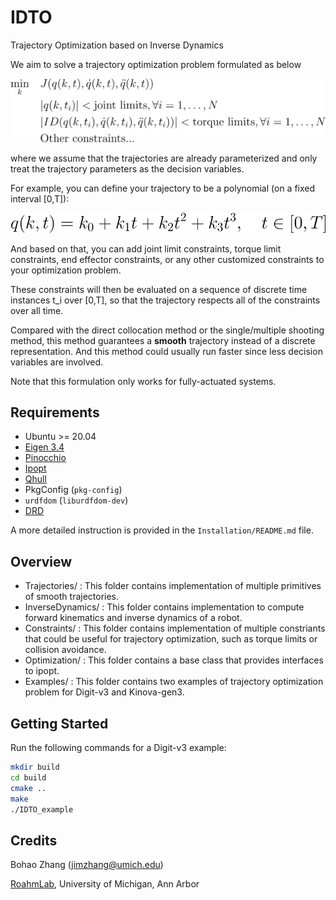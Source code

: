 # IDTO
Trajectory Optimization based on Inverse Dynamics

We aim to solve a trajectory optimization problem formulated as below

![ProblemFormulation](Assets/pic-ProblemFormulation.svg)

where we assume that the trajectories are already parameterized and only treat the trajectory parameters as the decision variables.

For example, you can define your trajectory to be a polynomial (on a fixed interval [0,T]):

![TrajectoryFormulation](Assets/pic-TrajectoryFormulation.svg)

And based on that, you can add joint limit constraints, torque limit constraints, end effector constraints, or any other customized constraints to your optimization problem.

These constraints will then be evaluated on a sequence of discrete time instances t_i over [0,T], so that the trajectory respects all of the constraints over all time.

Compared with the direct collocation method or the single/multiple shooting method, this method guarantees a **smooth** trajectory instead of a discrete representation.
And this method could usually run faster since less decision variables are involved.

Note that this formulation only works for fully-actuated systems.

## Requirements
- Ubuntu >= 20.04
- [Eigen 3.4](https://eigen.tuxfamily.org/index.php?title=3.4)
- [Pinocchio](https://stack-of-tasks.github.io/pinocchio/download.html)
- [Ipopt](https://coin-or.github.io/Ipopt/INSTALL.html)
- [Qhull](http://www.qhull.org)
- PkgConfig (`pkg-config`)
- `urdfdom` (`liburdfdom-dev`)
- [DRD](https://github.com/Cfather/DRD)

A more detailed instruction is provided in the `Installation/README.md` file.

## Overview
 - Trajectories/ : This folder contains implementation of multiple primitives of smooth trajectories.
 - InverseDynamics/ : This folder contains implementation to compute forward kinematics and inverse dynamics of a robot.
 - Constraints/ : This folder contains implementation of multiple constriants that could be useful for trajectory optimization,
                  such as torque limits or collision avoidance.
 - Optimization/ : This folder contains a base class that provides interfaces to ipopt.  
 - Examples/ : This folder contains two examples of trajectory optimization problem for Digit-v3 and Kinova-gen3.                

## Getting Started
Run the following commands for a Digit-v3 example:
```bash
mkdir build
cd build
cmake ..
make
./IDTO_example
```

## Credits
Bohao Zhang (jimzhang@umich.edu)

[RoahmLab](http://www.roahmlab.com/), University of Michigan, Ann Arbor